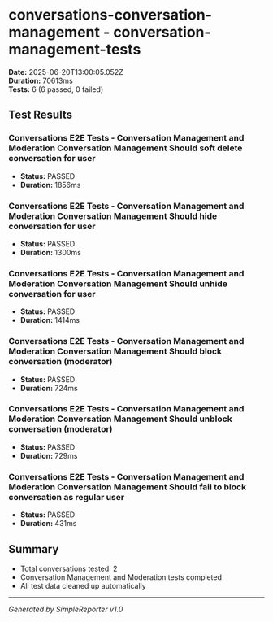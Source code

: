 # conversations-conversation-management - conversation-management-tests

**Date:** 2025-06-20T13:00:05.052Z  
**Duration:** 70613ms  
**Tests:** 6 (6 passed, 0 failed)

## Test Results


### Conversations E2E Tests - Conversation Management and Moderation Conversation Management Should soft delete conversation for user
- **Status:** PASSED
- **Duration:** 1856ms



### Conversations E2E Tests - Conversation Management and Moderation Conversation Management Should hide conversation for user
- **Status:** PASSED
- **Duration:** 1300ms



### Conversations E2E Tests - Conversation Management and Moderation Conversation Management Should unhide conversation for user
- **Status:** PASSED
- **Duration:** 1414ms



### Conversations E2E Tests - Conversation Management and Moderation Conversation Management Should block conversation (moderator)
- **Status:** PASSED
- **Duration:** 724ms



### Conversations E2E Tests - Conversation Management and Moderation Conversation Management Should unblock conversation (moderator)
- **Status:** PASSED
- **Duration:** 729ms



### Conversations E2E Tests - Conversation Management and Moderation Conversation Management Should fail to block conversation as regular user
- **Status:** PASSED
- **Duration:** 431ms



## Summary

- Total conversations tested: 2
- Conversation Management and Moderation tests completed
- All test data cleaned up automatically

---
*Generated by SimpleReporter v1.0*
